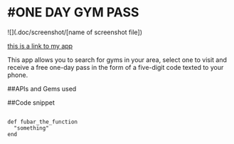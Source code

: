 #ONE DAY GYM PASS
================

![](.doc/screenshot/[name of screenshot file]) 

[this is a link to my app](one-day-gym-pass.herokuapp.com)

This app allows you to search for gyms in your area, select one to visit and receive a free one-day pass in the form of a five-digit code texted to your phone.

##APIs and Gems used

##Code snippet


```

def fubar_the_function
  "something"
end

```

